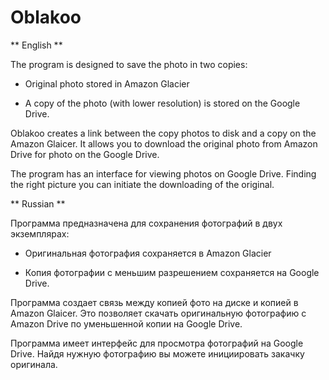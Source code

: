 # Oblakoo #

** English **

The program is designed to save the photo in two copies:

* Original photo stored in Amazon Glacier

* A copy of the photo (with lower resolution) is stored on the Google Drive.

Oblakoo creates a link between the copy photos to disk and a copy on the Amazon Glaicer. It allows you to download the original photo from Amazon Drive for photo on the Google Drive.

The program has an interface for viewing photos on Google Drive. Finding the right picture you can initiate the downloading of the original.

** Russian **

Программа предназначена для сохранения фотографий в двух экземплярах:

* Оригинальная фотография сохраняется в Amazon Glacier

* Копия фотографии с меньшим разрешением сохраняется на Google Drive.

Программа создает связь между копией фото на диске и копией в Amazon Glaicer. Это позволяет скачать оригинальную фотографию с Amazon Drive по уменьшенной копии на Google Drive.

Программа имеет интерфейс для просмотра фотографий на Google Drive. Найдя нужную фотографию вы можете инициировать закачку оригинала.